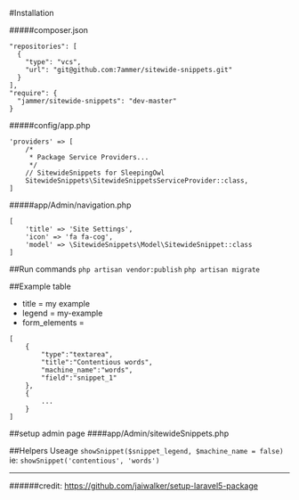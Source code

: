 #Installation

#####composer.json
```
"repositories": [
  {
    "type": "vcs",
	"url": "git@github.com:7ammer/sitewide-snippets.git"
  }
],
"require": {
  "jammer/sitewide-snippets": "dev-master"
}
```

#####config/app.php
```
'providers' => [
    /*
     * Package Service Providers...
     */
    // SitewideSnippets for SleepingOwl
    SitewideSnippets\SitewideSnippetsServiceProvider::class,
]
```
#####app/Admin/navigation.php
```
[
	'title' => 'Site Settings',
	'icon' => 'fa fa-cog',
	'model' => \SitewideSnippets\Model\SitewideSnippet::class
]
```

##Run commands
`php artisan vendor:publish`
`php artisan migrate`


##Example table

* title = my example
* legend = my-example
* form_elements = 
```
[
	{
		"type":"textarea",
		"title":"Contentious words",
		"machine_name":"words",
		"field":"snippet_1"
	},
	{
		...
	}
]
```         

##setup admin page
####app/Admin/sitewideSnippets.php

##Helpers Useage
`showSnippet($snippet_legend, $machine_name = false)`
ie: `showSnippet('contentious', 'words')`

--------

######credit: https://github.com/jaiwalker/setup-laravel5-package
